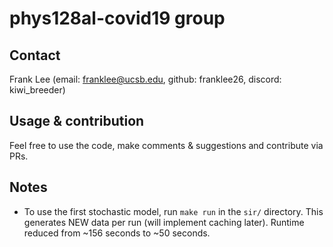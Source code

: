 # phys128al-covid19 group
## Contact
Frank Lee (email: franklee@ucsb.edu, github: franklee26, discord: kiwi_breeder)

## Usage & contribution
Feel free to use the code, make comments & suggestions and contribute via PRs.

## Notes
* To use the first stochastic model, run `make run` in the `sir/` directory. This generates NEW data per run (will implement caching later). Runtime reduced from ~156 seconds to ~50 seconds.